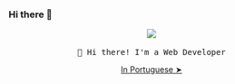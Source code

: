 ### Hi there 👋



<!--
**carlossroliveira/carlossroliveira** is a ✨ _special_ ✨ repository because its `README.md` (this file) appears on your GitHub profile.

Here are some ideas to get you started:

- 🔭 I’m currently working on ...
- 🌱 I’m currently learning ...
- 👯 I’m looking to collaborate on ...
- 🤔 I’m looking for help with ...
- 💬 Ask me about ...
- 📫 How to reach me: ...
- 😄 Pronouns: ...
- ⚡ Fun fact: ...
-->

<!-- HEADER -->
<p align="center">
    <img src="./.github/lobinho.gif" width="px">
    <br><br>
    <samp>
        👋 Hi there! I'm a Web Developer
    </samp>
<p align="center"><a href="./README.pt-br.md">In Portuguese ➤</a></p>
